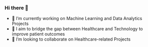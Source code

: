 ### Hi there 👋
- 🔭 I’m currently working on Machine Learning and Data Analytics Projects
- 🌱 I aim to bridge the gap between Healthcare and Technology to improve patient outcomes
- 👯 I’m looking to collaborate on Healthcare-related Projects

<!--
**BusayoDisu/BusayoDisu** is a ✨ _special_ ✨ repository because its `README.md` (this file) appears on your GitHub profile.

Here are some ideas to get you started:


-->
